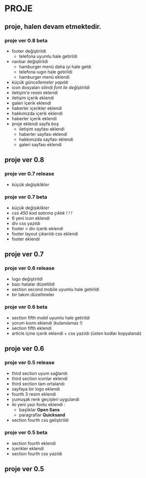 # PROJE

## **proje, halen devam etmektedir.**

### proje ver 0.8 beta

- footer değiştirildi 
  - telefona uyumlu hale getirildi
- navbar değiştirildi
  - hamburger menü daha iyi hale geldi
  - telefona ıugın hale getirildi
  - hamburger menü eklendi
- _küçük güncellemeler yapıldı_
- icon dosyaları silindi _font ile değiştirildi_
- iletişim'e resim eklendi
- iletişim içerik eklendi
- galeri içerik eklendi
- haberler içerikler eklendi
- hakkımızda içerik eklendi
- haberler içerik eklendi
- proje eklendi sayfa _boş_
  - iletişim sayfası eklendi
  - haberler sayfası eklendi
  - hakkımızda sayfası eklendi
  - galeri sayfası eklendi

## proje ver 0.8

### proje ver 0.7 release

- _küçük değişiklikler_

### proje ver 0.7 beta

- _küçük değişiklikler_
- _css 450 kod satırına çıktık ! ! !_
- 6 yeni icon eklendi
- div css yazıldı
- footer > div içerik eklendi
- footer layout çıkarıldı css eklendi
- footer eklendi

## proje ver 0.7

### proje ver 0.6 release

- logo değiştirildi
- bazı hatalar düzeltildi
- section second mobile uyumlu hale getirildi
- bir takım düzeltmeler

### proje ver 0.6 beta

- section fifth mobil uyumlu hale getirildi 
- yorum kısmı eklendi (kulanılamaz !)
- section fifth eklendi
- article içine içerik eklendi + css yazıldı (üsten kodlar kopyalandı)

## proje ver 0.6

### proje ver 0.5 release

- third section uyum sağlandı
- third section iconlar eklendi
- third section tam ortalandı
- sayfaya bir logo eklendi
- fourth 3 resim eklendi 
- yumuşak renk geçişleri uygulandı 
- iki yeni yazı fontu eklendi :
  - başlıklar **Open Sans**
  - paragraflar **Quicksand**
- section fourth css geliştirildi

### proje ver 0.5 beta

- section fourth eklendi
- içerikler eklendi
- section fourth css yazıldı

## proje ver 0.5 
